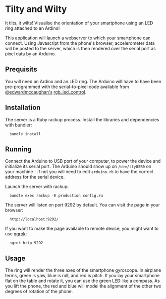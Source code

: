 # Tilty and Wilty

It tilts, it wilts! Visualise the orientation of your smartphone using an LED ring attached to an Ardino!

This application will launch a webserver to which your smartphone can connect. Using Javascript from the phone's browser, accelerometer data will be posted to the server, which is then rendered over the serial port as pixel data by an Arduino.

## Prequisits

You will need an Ardino and an LED ring. The Arduino will have to have been pre-programmed with the serial-to-pixel code available from [@edwardmccaughan's](https://github.com/edwardmccaughan) [rgb_led_control](https://github.com/edwardmccaughan/rgb_led_control).

## Installation

The server is a Ruby rackup process. Install the libraries and dependencies with bundler:

```
  bundle install
```

## Running

Connect the Arduino to USB port of your computer, to power the device and initialize its serial port. The Arduino should show up on `/dev/ttyUSB0` on your machine - if not you will need to edit `arduino.rb` to have the correct address for the serial device.

Launch the server with rackup:

```
  bundle exec rackup -E production config.ru
```

The server will listen on port 9292 by default. You can visit the page in your browser:

```
  http://localhost:9292/
```

If you want to make the page available to remote device, you might want to use [ngrok](https://ngrok.com):

```
  ngrok http 9292
```

## Usage

The ring will render the three axes of the smartphone gyroscope. In airplane terms, green is yaw, blue is roll, and red is pitch. If you lay your smartphone flat on the table and rotate it, you can use the green LED like a compass. As you lift the phone, the red and blue will model the alignment of the other two degrees of rotation of the phone.
